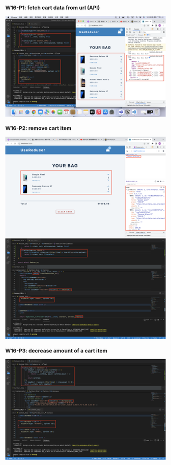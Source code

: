 ### W16-P1: fetch cart data from url (API)
![](w16-p1.png)

### W16-P2: remove cart item
![](w16-p2-1.png)
![](w16-p2-2.png)

### W16-P3: decrease amount of a cart item
![](w16-p3.png)

